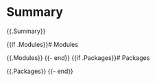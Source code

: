 # Summary

{{.Summary}}

{{if .Modules}}# Modules

{{.Modules}}
{{- end}}
{{if .Packages}}# Packages

{{.Packages}}
{{- end}}

